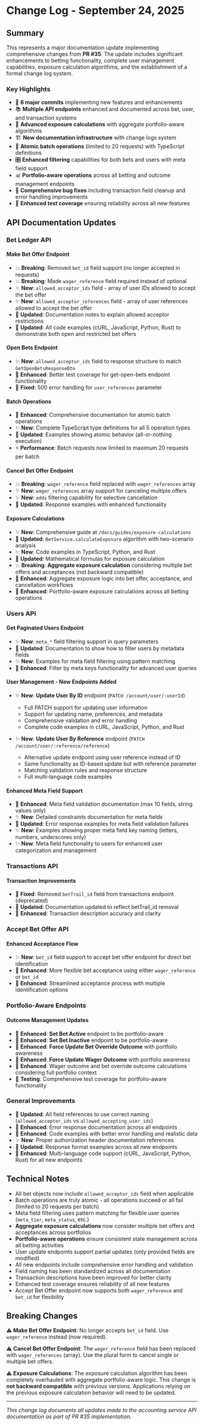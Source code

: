 # Change Log - September 24, 2025

## Summary

This represents a major documentation update implementing comprehensive changes from **PR #35**. The update includes significant enhancements to betting functionality, complete user management capabilities, exposure calculation algorithms, and the establishment of a formal change log system.

### Key Highlights
- 🎯 **6 major commits** implementing new features and enhancements
- 📚 **Multiple API endpoints** enhanced and documented across bet, user, and transaction systems
- 🧮 **Advanced exposure calculations** with aggregate portfolio-aware algorithms
- 🏗️ **New documentation infrastructure** with change logs system
- 🔧 **Atomic batch operations** (limited to 20 requests) with TypeScript definitions
- 🎛️ **Enhanced filtering** capabilities for both bets and users with meta field support
- 📊 **Portfolio-aware operations** across all betting and outcome management endpoints
- 🔧 **Comprehensive bug fixes** including transaction field cleanup and error handling improvements
- 🧪 **Enhanced test coverage** ensuring reliability across all new features

## API Documentation Updates

### Bet Ledger API

#### Make Bet Offer Endpoint
- 💥 **Breaking**: Removed `bet_id` field support (no longer accepted in requests)
- 💥 **Breaking**: Made `wager_reference` field required instead of optional
- ✨ **New**: `allowed_acceptor_ids` field - array of user IDs allowed to accept the bet offer
- ✨ **New**: `allowed_acceptor_references` field - array of user references allowed to accept the bet offer
- 📝 **Updated**: Documentation notes to explain allowed acceptor restrictions
- 📝 **Updated**: All code examples (cURL, JavaScript, Python, Rust) to demonstrate both open and restricted bet offers

#### Open Bets Endpoint
- ✨ **New**: `allowed_acceptor_ids` field to response structure to match `GetOpenBetsResponseDto`
- 🔧 **Enhanced**: Better test coverage for get-open-bets endpoint functionality
- 🐛 **Fixed**: 500 error handling for `user_references` parameter

#### Batch Operations
- 🔧 **Enhanced**: Comprehensive documentation for atomic batch operations
- ✨ **New**: Complete TypeScript type definitions for all 5 operation types
- 📝 **Updated**: Examples showing atomic behavior (all-or-nothing execution)
- ⚡ **Performance**: Batch requests now limited to maximum 20 requests per batch

#### Cancel Bet Offer Endpoint
- 💥 **Breaking**: `wager_reference` field replaced with `wager_references` array
- ✨ **New**: `wager_references` array support for canceling multiple offers
- ✨ **New**: `odds` filtering capability for selective cancellation
- 📝 **Updated**: Response examples with enhanced functionality

#### Exposure Calculations
- ✨ **New**: Comprehensive guide at `/docs/guides/exposure-calculations`
- 📝 **Updated**: `BetService.calculateExposure` algorithm with two-scenario analysis
- ✨ **New**: Code examples in TypeScript, Python, and Rust
- 📝 **Updated**: Mathematical formulas for exposure calculation
- 💥 **Breaking**: **Aggregate exposure calculation** considering multiple bet offers and acceptances (not backward compatible)
- 🔧 **Enhanced**: Aggregate exposure logic into bet offer, acceptance, and cancellation workflows
- 🔧 **Enhanced**: Portfolio-aware exposure calculations across all betting operations

### Users API

#### Get Paginated Users Endpoint
- ✨ **New**: `meta_*` field filtering support in query parameters
- 📝 **Updated**: Documentation to show how to filter users by metadata fields
- ✨ **New**: Examples for meta field filtering using pattern matching
- 🔧 **Enhanced**: Filter by meta keys functionality for advanced user queries

#### User Management - New Endpoints Added
- ✨ **New**: **Update User By ID** endpoint (`PATCH /account/user/:userId`)
  - Full PATCH support for updating user information
  - Support for updating name, preferences, and metadata
  - Comprehensive validation and error handling
  - Complete code examples in cURL, JavaScript, Python, and Rust
  
- ✨ **New**: **Update User By Reference** endpoint (`PATCH /account/user/:reference/reference`)
  - Alternative update endpoint using user reference instead of ID
  - Same functionality as ID-based update but with reference parameter
  - Matching validation rules and response structure
  - Full multi-language code examples

#### Enhanced Meta Field Support
- 🔧 **Enhanced**: Meta field validation documentation (max 10 fields, string values only)
- ✨ **New**: Detailed constraints documentation for meta fields
- 📝 **Updated**: Error response examples for meta field validation failures
- ✨ **New**: Examples showing proper meta field key naming (letters, numbers, underscores only)
- ✨ **New**: Meta field functionality to users for enhanced user categorization and management

### Transactions API

#### Transaction Improvements
- 🐛 **Fixed**: Removed `betTrail_id` field from transactions endpoint (deprecated)
- 📝 **Updated**: Documentation updated to reflect betTrail_id removal
- 🔧 **Enhanced**: Transaction description accuracy and clarity

### Accept Bet Offer API

#### Enhanced Acceptance Flow
- ✨ **New**: `bet_id` field support to accept bet offer endpoint for direct bet identification
- 🔧 **Enhanced**: More flexible bet acceptance using either `wager_reference` or `bet_id`
- 🔧 **Enhanced**: Streamlined acceptance process with multiple identification options

### Portfolio-Aware Endpoints

#### Outcome Management Updates
- 🔧 **Enhanced**: **Set Bet Active** endpoint to be portfolio-aware
- 🔧 **Enhanced**: **Set Bet Inactive** endpoint to be portfolio-aware  
- 🔧 **Enhanced**: **Force Update Bet Override Outcome** with portfolio awareness
- 🔧 **Enhanced**: **Force Update Wager Outcome** with portfolio awareness
- 🔧 **Enhanced**: Wager outcome and bet override outcome calculations considering full portfolio context
- 🧪 **Testing**: Comprehensive test coverage for portfolio-aware functionality

### General Improvements
- 📝 **Updated**: All field references to use correct naming (`allowed_acceptor_ids` vs `allowed_accepting_user_ids`)
- 🔧 **Enhanced**: Error response documentation across all endpoints
- 🔧 **Enhanced**: Code examples with better error handling and realistic data
- ✨ **New**: Proper authorization header documentation references
- 📝 **Updated**: Response format examples across all new endpoints
- 🔧 **Enhanced**: Multi-language code support (cURL, JavaScript, Python, Rust) for all new endpoints

## Technical Notes

- All bet objects now include `allowed_acceptor_ids` field when applicable
- Batch operations are truly atomic - all operations succeed or all fail (limited to 20 requests per batch)
- Meta field filtering uses pattern matching for flexible user queries (`meta_tier`, `meta_status`, etc.)
- **Aggregate exposure calculations** now consider multiple bet offers and acceptances across portfolios
- **Portfolio-aware operations** ensure consistent state management across all betting activities
- User update endpoints support partial updates (only provided fields are modified)
- All new endpoints include comprehensive error handling and validation
- Field naming has been standardized across all documentation
- Transaction descriptions have been improved for better clarity
- Enhanced test coverage ensures reliability of all new features
- Accept Bet Offer endpoint now supports both `wager_reference` and `bet_id` for flexibility

## Breaking Changes

⚠️ **Make Bet Offer Endpoint**: No longer accepts `bet_id` field. Use `wager_reference` instead (now required).

⚠️ **Cancel Bet Offer Endpoint**: The `wager_reference` field has been replaced with `wager_references` (array). Use the plural form to cancel single or multiple bet offers.

⚠️ **Exposure Calculations**: The exposure calculation algorithm has been completely overhauled with aggregate portfolio-aware logic. This change is **not backward compatible** with previous versions. Applications relying on the previous exposure calculation behavior will need to be updated.

---

*This change log documents all updates made to the accounting service API documentation as part of PR #35 implementation.*